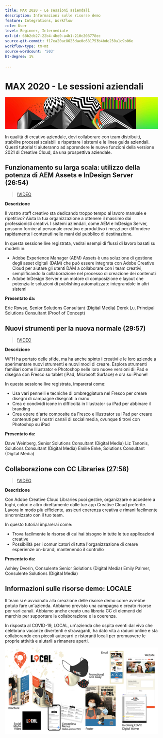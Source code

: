 ```yaml
---
title: MAX 2020 - Le sessioni aziendali
description: Informazioni sulle risorse demo
feature: Integrations, Workflow
role: User
level: Beginner, Intermediate
exl-id: 68b2cb27-22b4-4be0-a4b1-210c208778ec
source-git-commit: f17ea20ac8623dae0c681753b4bde250a1c9b06e
workflow-type: tm+mt
source-wordcount: '503'
ht-degree: 1%

---
```


# MAX 2020 - Le sessioni aziendali

![Immagine eroe Max 2020](../assets/MAX2020.jpg)

In qualità di creativo aziendale, devi collaborare con team distribuiti, stabilire processi scalabili e rispettare i sistemi e le linee guida aziendali. Questi tutorial ti aiuteranno ad apprendere le nuove funzioni della versione 2021 di Creative Cloud, da una prospettiva aziendale.

## Funzionamento su larga scala: utilizzo della potenza di AEM Assets e InDesign Server (26:54)

>[!VIDEO](https://video.tv.adobe.com/v/327112?hidetitle=true)

**Descrizione**

Il vostro staff creativo sta dedicando troppo tempo al lavoro manuale e ripetitivo? Aiuta la tua organizzazione a ottenere il massimo dai professionisti creativi. I sistemi aziendali, come AEM e InDesign Server, possono fornire al personale creativo e produttivo i mezzi per diffondere rapidamente i contenuti nelle mani del pubblico di destinazione.

In questa sessione live registrata, vedrai esempi di flussi di lavoro basati su modelli in:
* Adobe Experience Manager (AEM) Assets è una soluzione di gestione degli asset digitali (DAM) che può essere integrata con Adobe Creative Cloud per aiutare gli utenti DAM a collaborare con i team creativi, semplificando la collaborazione nel processo di creazione dei contenuti
* Adobe InDesign Server è un motore di composizione e layout che potenzia le soluzioni di publishing automatizzate integrandole in altri sistemi

**Presentato da:**

Eric Rowse, Senior Solutions Consultant (Digital Media) Derek Lu, Principal Solutions Consultant (Proof of Concept)

## Nuovi strumenti per la nuova normale (29:57)

>[!VIDEO](https://video.tv.adobe.com/v/328232?hidetitle=true)

**Descrizione**

WFH ha portato delle sfide, ma ha anche spinto i creativi e le loro aziende a sperimentare nuovi strumenti e nuovi modi di creare. Esplora strumenti familiari come Illustrator e Photoshop nelle loro nuove versioni di iPad e disegna con Fresco su tablet (iPad, Microsoft Surface) e ora su iPhone!

In questa sessione live registrata, imparerai come:
* Usa vari pennelli e tecniche di ombreggiatura nel Fresco per creare disegni di campagne disegnati a mano
* Crea e condividi icone in difficoltà in Illustrator su iPad per abbinare il branding
* Crea opere d&#39;arte composite da Fresco e Illustrator su iPad per creare contenuti per i nostri canali di social media, ovunque ti trovi con Photoshop su iPad

**Presentato da:**

Dave Weinberg, Senior Solutions Consultant (Digital Media) Liz Tanonis, Solutions Consultant (Digital Media) Emilie Enke, Solutions Consultant (Digital Media)

## Collaborazione con CC Libraries (27:58)

>[!VIDEO](https://video.tv.adobe.com/v/328199?hidetitle=true)

**Descrizione**

Con Adobe Creative Cloud Libraries puoi gestire, organizzare e accedere a loghi, colori e altro direttamente dalle tue app Creative Cloud preferite. Lavora in modo più efficiente, assicuri coerenza creativa e rimani facilmente sincronizzato con il tuo team.

In questo tutorial imparerai come:
* Trova facilmente le risorse di cui hai bisogno in tutte le tue applicazioni creative
* Possibilità per i comunicatori di tutta l&#39;organizzazione di creare esperienze on-brand, mantenendo il controllo

**Presentato da:**

Ashley Dvorin, Consulente Senior Solutions (Digital Media) Emily Palmer, Consulente Solutions (Digital Media)

## Informazioni sulle risorse demo: LOCALE

Il team si è avvicinato alla creazione delle risorse demo come avrebbe potuto fare un&#39;azienda. Abbiamo previsto una campagna e creato risorse per vari canali. Abbiamo anche creato una libreria CC di elementi del marchio per supportare la collaborazione e la coerenza.

In risposta al COVID-19, LOCAL, un&#39;azienda che ospita eventi dal vivo che celebrano vacanze divertenti e stravaganti, ha dato vita a raduni online e sta collaborando con piccoli autocarri e ristoranti locali per promuovere le proprie attività e aiutarli a rimanere aperti.

![Demo locale](../assets/demo_local_assets-WIP-v1.jpg)
